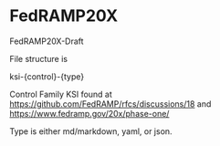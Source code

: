 # FedRAMP20X
FedRAMP20X-Draft


File structure is


ksi-{control}-{type}


Control Family KSI found at https://github.com/FedRAMP/rfcs/discussions/18 and https://www.fedramp.gov/20x/phase-one/


Type is either md/markdown, yaml, or json.
